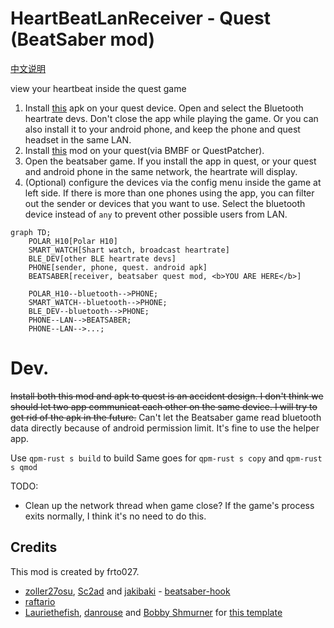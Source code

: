 # HeartBeatLanReceiver - Quest (BeatSaber mod)

[中文说明](README.cn.md)

view your heartbeat inside the quest game

1. Install [this](https://github.com/frto027/HeartbeatLanServer/releases/latest) apk on your quest device. Open and select the Bluetooth heartrate devs. Don't close the app while playing the game. Or you can also install it to your android phone, and keep the phone and quest headset in the same LAN.
2. Install [this](https://github.com/frto027/HeartBeatLanClientBSQuest/releases/latest) mod on your quest(via BMBF or QuestPatcher).
3. Open the beatsaber game. If you install the app in quest, or your quest and android phone in the same network, the heartrate will display.
4. (Optional) configure the devices via the config menu inside the game at left side. If there is more than one phones using the app, you can filter out the sender or devices that you want to use. Select the bluetooth device instead of `any` to prevent other possible users from LAN.

```mermaid
graph TD;
    POLAR_H10[Polar H10]
    SMART_WATCH[Shart watch, broadcast heartrate]
    BLE_DEV[other BLE heartrate devs]
    PHONE[sender, phone, quest. android apk]
    BEATSABER[receiver, beatsaber quest mod, <b>YOU ARE HERE</b>]

    POLAR_H10--bluetooth-->PHONE;
    SMART_WATCH--bluetooth-->PHONE;
    BLE_DEV--bluetooth-->PHONE;
    PHONE--LAN-->BEATSABER;
    PHONE--LAN-->...;
```

# Dev.

~~Install both this mod and apk to quest is an accident design. I don't think we should let two app communicat each other on the same device. I will try to get rid of the apk in the future.~~
Can't let the Beatsaber game read bluetooth data directly because of android permission limit. It's fine to use the helper app.

Use `qpm-rust s build` to build
Same goes for `qpm-rust s copy` and `qpm-rust s qmod`

TODO:
- Clean up the network thread when game close? If the game's process exits normally, I think it's no need to do this.


## Credits

This mod is created by frto027.

* [zoller27osu](https://github.com/zoller27osu), [Sc2ad](https://github.com/Sc2ad) and [jakibaki](https://github.com/jakibaki) - [beatsaber-hook](https://github.com/sc2ad/beatsaber-hook)
* [raftario](https://github.com/raftario)
* [Lauriethefish](https://github.com/Lauriethefish), [danrouse](https://github.com/danrouse) and [Bobby Shmurner](https://github.com/BobbyShmurner) for [this template](https://github.com/Lauriethefish/quest-mod-template)
